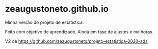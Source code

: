 # zeaugustoneto.github.io  
Minha versão do projeto de estatística. 

Feito com objetivo de aprendizado. 
Ainda em fase de ajustes e melhoras.  

  

V2 de https://github.com/zeaugustoneto/projeto-estatistica-2020-ads